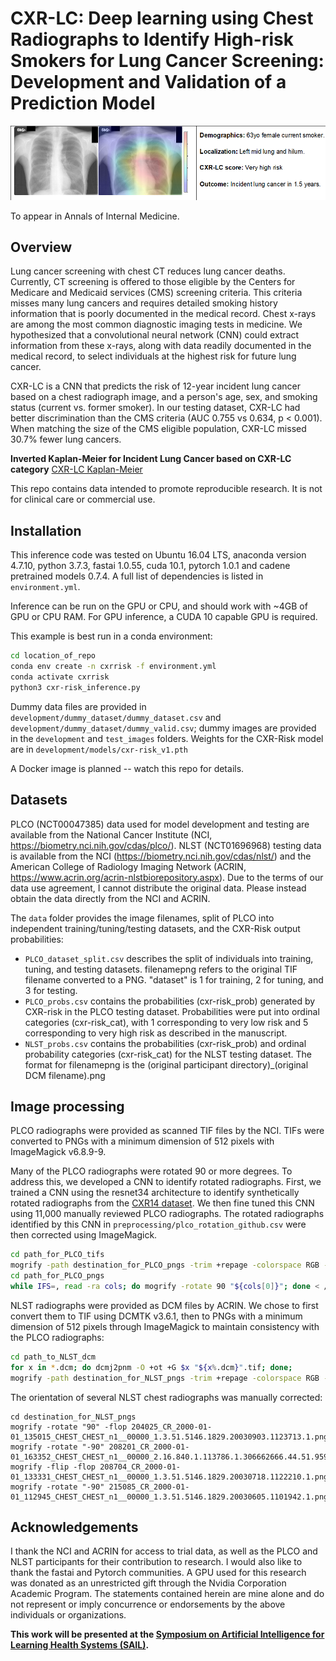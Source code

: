 # CXR-LC: Deep learning using Chest Radiographs to Identify High-risk Smokers for Lung Cancer Screening: Development and Validation of a Prediction Model

![CXR-Risk Grad-CAM](/images/GradCAM.png)

To appear in Annals of Internal Medicine.

## Overview
Lung cancer screening with chest CT reduces lung cancer deaths. Currently, CT screening is offered to those eligible by the Centers for Medicare and Medicaid services (CMS) screening criteria. This criteria misses many lung cancers and requires detailed smoking history information that is poorly documented in the medical record. Chest x-rays are among the most common diagnostic imaging tests in medicine. We hypothesized that a convolutional neural network (CNN) could extract information from these x-rays, along with data readily documented in the medical record, to select individuals at the highest risk for future lung cancer.

CXR-LC is a CNN that predicts the risk of 12-year incident lung cancer based on a chest radiograph image, and a person's age, sex, and smoking status (current vs. former smoker). In our testing dataset, CXR-LC had better discrimination than the CMS criteria (AUC 0.755 vs 0.634, p < 0.001). When matching the size of the CMS eligible population, CXR-LC missed 30.7% fewer lung cancers. 


**Inverted Kaplan-Meier for Incident Lung Cancer based on CXR-LC category**
[CXR-LC Kaplan-Meier](/images/KM_Curve.png)

This repo contains data intended to promote reproducible research. It is not for clinical care or commercial use. 

## Installation
This inference code was tested on Ubuntu 16.04 LTS, anaconda version 4.7.10, python 3.7.3, fastai 1.0.55, cuda 10.1, pytorch 1.0.1 and cadene pretrained models 0.7.4. A full list of dependencies is listed in `environment.yml`. 

Inference can be run on the GPU or CPU, and should work with ~4GB of GPU or CPU RAM. For GPU inference, a CUDA 10 capable GPU is required.

This example is best run in a conda environment:

```bash
cd location_of_repo
conda env create -n cxrrisk -f environment.yml
conda activate cxrrisk
python3 cxr-risk_inference.py
```

Dummy data files are provided in `development/dummy_dataset/dummy_dataset.csv` and `development/dummy_dataset/dummy_valid.csv`; dummy images are provided in the `development` and `test_images` folders. Weights for the CXR-Risk model are in `development/models/cxr-risk_v1.pth` 

A Docker image is planned -- watch this repo for details.

## Datasets
PLCO (NCT00047385) data used for model development and testing are available from the National Cancer Institute (NCI, https://biometry.nci.nih.gov/cdas/plco/). NLST (NCT01696968) testing data is available from the NCI (https://biometry.nci.nih.gov/cdas/nlst/) and the American College of Radiology Imaging Network (ACRIN, https://www.acrin.org/acrin-nlstbiorepository.aspx). Due to the terms of our data use agreement, I cannot distribute the original data. Please instead obtain the data directly from the NCI and ACRIN.

The `data` folder provides the image filenames, split of PLCO into independent training/tuning/testing datasets, and the CXR-Risk output probabilities:
* `PLCO_dataset_split.csv` describes the split of individuals into training, tuning, and testing datasets. filenamepng refers to the original TIF filename converted to a PNG. "dataset" is 1 for training, 2 for tuning, and 3 for testing. 
* `PLCO_probs.csv` contains the probabilities (cxr-risk_prob) generated by CXR-risk in the PLCO testing dataset. Probabilities were put into ordinal categories (cxr-risk_cat), with 1 corresponding to very low risk and 5 corresponding to very high risk as described in the manuscript.
* `NLST_probs.csv` contains the probabilities (cxr-risk_prob) and ordinal probability categories (cxr-risk_cat) for the NLST testing dataset. The format for filenamepng is the (original participant directory)_(original DCM filename).png


## Image processing
PLCO radiographs were provided as scanned TIF files by the NCI. TIFs were converted to PNGs with a minimum dimension of 512 pixels with ImageMagick v6.8.9-9. 

Many of the PLCO radiographs were rotated 90 or more degrees. To address this, we developed a CNN to identify rotated radiographs. First, we trained a CNN using the resnet34 architecture to identify synthetically rotated radiographs from the [CXR14 dataset](http://openaccess.thecvf.com/content_cvpr_2017/papers/Wang_ChestX-ray8_Hospital-Scale_Chest_CVPR_2017_paper.pdf). We then fine tuned this CNN using 11,000 manually reviewed PLCO radiographs. The rotated radiographs identified by this CNN in `preprocessing/plco_rotation_github.csv` were then corrected using ImageMagick. 

```bash
cd path_for_PLCO_tifs
mogrify -path destination_for_PLCO_pngs -trim +repage -colorspace RGB -auto-level -depth 8 -resize 512x512^ -format png "*.tif"
cd path_for_PLCO_pngs
while IFS=, read -ra cols; do mogrify -rotate 90 "${cols[0]}"; done < /path_to_repo/preprocessing/plco_rotation_github.csv
```

NLST radiographs were provided as DCM files by ACRIN. We chose to first convert them to TIF using DCMTK v3.6.1, then to PNGs with a minimum dimension of 512 pixels through ImageMagick to maintain consistency with the PLCO radiographs:

```bash
cd path_to_NLST_dcm
for x in *.dcm; do dcmj2pnm -O +ot +G $x "${x%.dcm}".tif; done;
mogrify -path destination_for_NLST_pngs -trim +repage -colorspace RGB -auto-level -depth 8 -resize 512x512^ -format png "*.tif"
```


The orientation of several NLST chest radiographs was manually corrected:

```
cd destination_for_NLST_pngs
mogrify -rotate "90" -flop 204025_CR_2000-01-01_135015_CHEST_CHEST_n1__00000_1.3.51.5146.1829.20030903.1123713.1.png
mogrify -rotate "-90" 208201_CR_2000-01-01_163352_CHEST_CHEST_n1__00000_2.16.840.1.113786.1.306662666.44.51.9597.png
mogrify -flip -flop 208704_CR_2000-01-01_133331_CHEST_CHEST_n1__00000_1.3.51.5146.1829.20030718.1122210.1.png
mogrify -rotate "-90" 215085_CR_2000-01-01_112945_CHEST_CHEST_n1__00000_1.3.51.5146.1829.20030605.1101942.1.png
```


## Acknowledgements
I thank the NCI and ACRIN for access to trial data, as well as the PLCO and NLST participants for their contribution to research. I would also like to thank the fastai and Pytorch communities. A GPU used for this research was donated as an unrestricted gift through the Nvidia Corporation Academic Program. The statements contained herein are mine alone and do not represent or imply concurrence or endorsements by the above individuals or organizations.



<b>This work will be presented at the [Symposium on Artificial Intelligence for Learning Health Systems (SAIL)](https://sail.health).</b>
